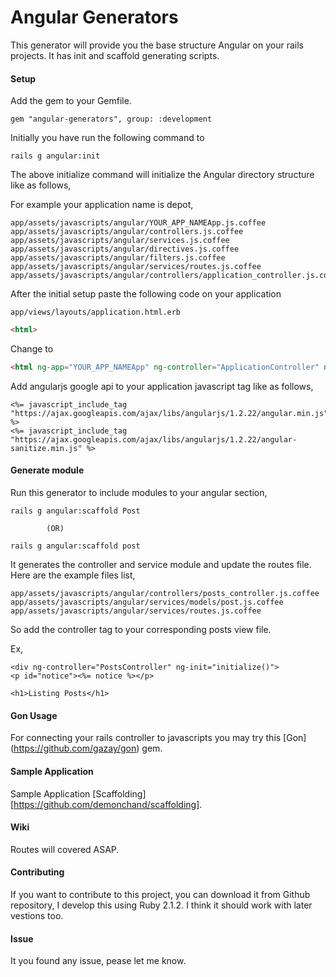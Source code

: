 # Angular Generators

This generator will provide you the base structure Angular on your
rails projects. It has init and scaffold generating scripts.

#### Setup

Add the gem to your Gemfile.

`gem "angular-generators", group: :development`

Initially you have run the following command to

`rails g angular:init`

The above initialize command will initialize the Angular directory
structure like as follows,

For example your application name is depot,

```
app/assets/javascripts/angular/YOUR_APP_NAMEApp.js.coffee
app/assets/javascripts/angular/controllers.js.coffee
app/assets/javascripts/angular/services.js.coffee
app/assets/javascripts/angular/directives.js.coffee
app/assets/javascripts/angular/filters.js.coffee
app/assets/javascripts/angular/services/routes.js.coffee
app/assets/javascripts/angular/controllers/application_controller.js.coffee
```

After the initial setup paste the following code on your application

`app/views/layouts/application.html.erb`

``` html
<html>
```
Change to

``` html
<html ng-app="YOUR_APP_NAMEApp" ng-controller="ApplicationController" ng-init="initialize()">
```

Add angularjs google api to your application javascript tag like as
follows,

``` erb
<%= javascript_include_tag "https://ajax.googleapis.com/ajax/libs/angularjs/1.2.22/angular.min.js" %>
<%= javascript_include_tag "https://ajax.googleapis.com/ajax/libs/angularjs/1.2.22/angular-sanitize.min.js" %>
```

#### Generate module

Run this generator to include modules to your angular section,

```
rails g angular:scaffold Post

        (OR)

rails g angular:scaffold post

```
It generates the controller and service module and update the routes
file. Here are the example files list,

```
app/assets/javascripts/angular/controllers/posts_controller.js.coffee
app/assets/javascripts/angular/services/models/post.js.coffee
app/assets/javascripts/angular/services/routes.js.coffee
```

So add the controller tag to your corresponding posts view file.

Ex,

``` erb
<div ng-controller="PostsController" ng-init="initialize()">
<p id="notice"><%= notice %></p>

<h1>Listing Posts</h1>
```

#### Gon Usage

For connecting your rails controller to javascripts you may try this
[Gon] (https://github.com/gazay/gon) gem. 


#### Sample Application

Sample Application [Scaffolding][https://github.com/demonchand/scaffolding].


#### Wiki

Routes will covered ASAP.

#### Contributing

If you want to contribute to this project, you can download it from
Github repository, I develop this using Ruby 2.1.2. I think it should
work with later vestions too.

#### Issue

It you found any issue, pease let me know.



